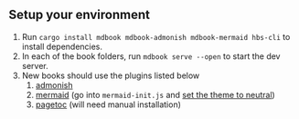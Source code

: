 ## Setup your environment
1. Run `cargo install mdbook mdbook-admonish mdbook-mermaid hbs-cli` to install dependencies.
2. In each of the book folders, run `mdbook serve --open` to start the dev server.
3. New books should use the plugins listed below
   1. [admonish](https://github.com/tommilligan/mdbook-admonish)
   2. [mermaid](https://github.com/badboy/mdbook-mermaid) (go into `mermaid-init.js` and [set the theme to neutral](https://mermaid.js.org/config/theming.html#site-wide-theme))
   3. [pagetoc](https://github.com/JorelAli/mdBook-pagetoc) (will need manual installation)